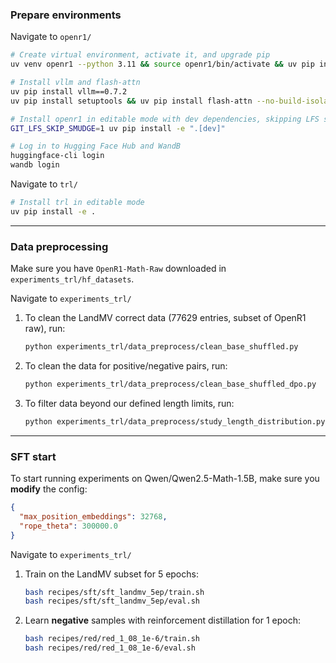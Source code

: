 ### Prepare environments

Navigate to `openr1/`

```bash
# Create virtual environment, activate it, and upgrade pip
uv venv openr1 --python 3.11 && source openr1/bin/activate && uv pip install --upgrade pip
```

```bash
# Install vllm and flash-attn
uv pip install vllm==0.7.2
uv pip install setuptools && uv pip install flash-attn --no-build-isolation
```

```bash
# Install openr1 in editable mode with dev dependencies, skipping LFS smudge
GIT_LFS_SKIP_SMUDGE=1 uv pip install -e ".[dev]"
```

```bash
# Log in to Hugging Face Hub and WandB
huggingface-cli login
wandb login
```

Navigate to `trl/`

```bash
# Install trl in editable mode
uv pip install -e .
```

---
### Data preprocessing

Make sure you have `OpenR1-Math-Raw` downloaded in `experiments_trl/hf_datasets`.

Navigate to `experiments_trl/`

1.  To clean the LandMV correct data (77629 entries, subset of OpenR1 raw), run:

    ```bash
    python experiments_trl/data_preprocess/clean_base_shuffled.py
    ```

2.  To clean the data for positive/negative pairs, run:

    ```bash
    python experiments_trl/data_preprocess/clean_base_shuffled_dpo.py
    ```

3.  To filter data beyond our defined length limits, run:

    ```bash
    python experiments_trl/data_preprocess/study_length_distribution.py
    ```
---

### SFT start

To start running experiments on Qwen/Qwen2.5-Math-1.5B, make sure you **modify** the config:

```json
{
  "max_position_embeddings": 32768,
  "rope_theta": 300000.0
}
```

Navigate to `experiments_trl/`

1.  Train on the LandMV subset for 5 epochs:

    ```bash
    bash recipes/sft/sft_landmv_5ep/train.sh
    bash recipes/sft/sft_landmv_5ep/eval.sh
    ```

2.  Learn **negative** samples with reinforcement distillation for 1 epoch:

    ```bash
    bash recipes/red/red_1_08_1e-6/train.sh
    bash recipes/red/red_1_08_1e-6/eval.sh
    ```
